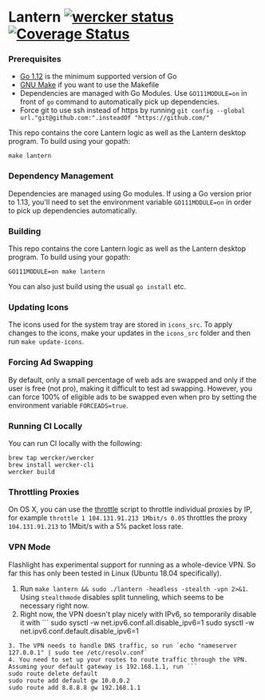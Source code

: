 # Lantern [![wercker status](https://app.wercker.com/status/51826d53d0eeedd6efce16085874d82c/s/devel "wercker status")](https://app.wercker.com/project/byKey/51826d53d0eeedd6efce16085874d82c) [![Coverage Status](https://coveralls.io/repos/github/getlantern/flashlight/badge.svg?branch=HEAD&t=C4SaZX)](https://coveralls.io/github/getlantern/flashlight?branch=HEAD)

### Prerequisites

* [Go 1.12](https://golang.org/dl/) is the minimum supported version of Go
* [GNU Make](https://www.gnu.org/software/make/) if you want to use the Makefile
* Dependencies are managed with Go Modules. Use `GO111MODULE=on` in front of `go`
  command to automatically pick up dependencies.
* Force git to use ssh instead of https by running
  `git config --global url."git@github.com:".insteadOf "https://github.com/"`

This repo contains the core Lantern logic as well as the Lantern desktop
program. To build using your gopath: 

`make lantern`
### Dependency Management
Dependencies are managed using Go modules. If using a Go version prior to 1.13, you'll need to set the environment variable `GO111MODULE=on` in order to pick up dependencies automatically.

### Building
This repo contains the core Lantern logic as well as the Lantern desktop
program. To build using your gopath: 

`GO111MODULE=on make lantern`

You can also just build using the usual `go install` etc.

### Updating Icons

The icons used for the system tray are stored in `icons_src`. To apply changes
to the icons, make your updates in the `icons_src` folder and then run
`make update-icons`.

### Forcing Ad Swapping

By default, only a small percentage of web ads are swapped and only if the user
is free (not pro), making it difficult to test ad swapping. However, you can
force 100% of eligible ads to be swapped even when pro by setting the
environment variable `FORCEADS=true`.

### Running CI Locally

You can run CI locally with the following:

```
brew tap wercker/wercker
brew install wercker-cli
wercker build
```

### Throttling Proxies
On OS X, you can use the [throttle](throttle) script to throttle individual
proxies by IP, for example `throttle 1 104.131.91.213 1Mbit/s 0.05` throttles the
proxy `104.131.91.213` to 1Mbit/s with a 5% packet loss rate.

### VPN Mode
Flashlight has experimental support for running as a whole-device VPN. So far this has
only been tested in Linux (Ubuntu 18.04 specifically).

1. Run `make lantern && sudo ./lantern -headless -stealth -vpn 2>&1`. Using `stealthmode` disables split tunneling, which seems to be necessary right now.
2. Right now, the VPN doesn't play nicely with IPv6, so temporarily disable it with ```
sudo sysctl -w net.ipv6.conf.all.disable_ipv6=1
sudo sysctl -w net.ipv6.conf.default.disable_ipv6=1
```
3. The VPN needs to handle DNS traffic, so run `echo "nameserver 127.0.0.1" | sudo tee /etc/resolv.conf`
4. You need to set up your routes to route traffic through the VPN. Assuming your default gateway is 192.168.1.1, run ```
sudo route delete default
sudo route add default gw 10.0.0.2
sudo route add 8.8.8.8 gw 192.168.1.1
```